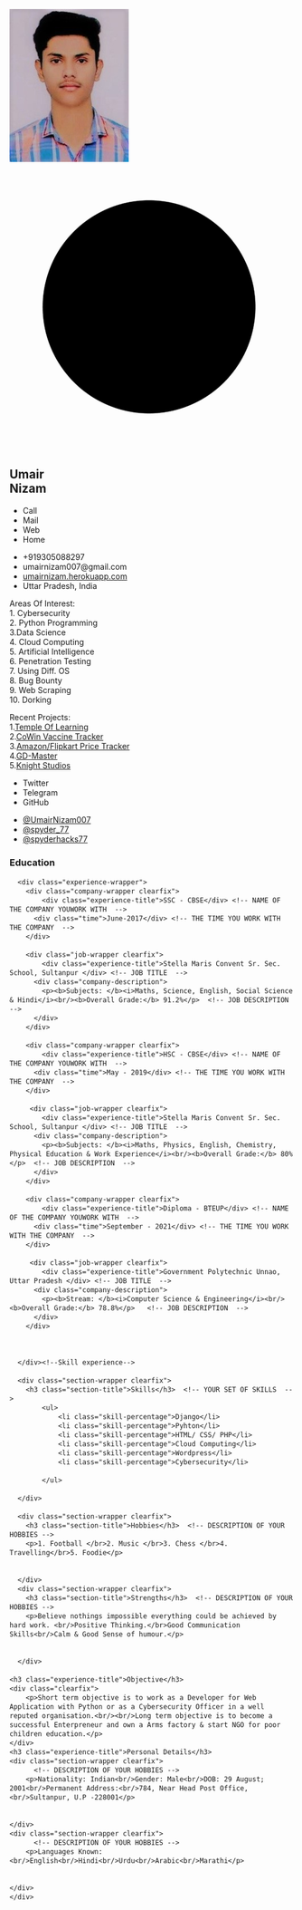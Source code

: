 <!DOCTYPE html>
<html lang="en" >
<head>
  <meta charset="UTF-8">
  <title>Umair Nizam - Resume</title>
 
  <meta name="viewport" content="width=device-width"><link rel="stylesheet" href="https://cdnjs.cloudflare.com/ajax/libs/meyer-reset/2.0/reset.min.css">
<link rel="stylesheet" href="./img/style.css">
<link href="./img/favicon.png" rel="icon">
<link href="./img/apple-touch-icon.png" rel="apple-touch-icon">

</head>
<body>
<!-- partial:index.partial.html -->
<meta name="viewport" content="width=device-width, initial-scale=1, maximum-scale=1">
<div class="resume-wrapper">
	<section class="profile section-padding">
		<div class="container">
			<div class="picture-resume-wrapper">
        <div class="picture-resume">
        <span><img src="https://s3.amazonaws.com/uifaces/faces/twitter/jsa/128.jpg" alt="" /><img src="./img/umairpic.jpg"/></span>
        <svg version="1.1" viewBox="0 0 350 350">
  
  <defs>
    <filter id="goo">
      <feGaussianBlur in="SourceGraphic" stdDeviation="8" result="blur" />
      <feColorMatrix in="blur" mode="matrix" values="1 0 0 0 0  0 1 0 0 0  0 0 1 0 0  0 0 0 21 -9" result="cm" />
    </filter>
  </defs>
  
  
<g filter="url(#goo)" >  
  
  <circle id="main_circle" class="st0" cx="171.5" cy="175.6" r="130"/>
  
  <circle id="circle" class="bubble0 st1" cx="171.5" cy="175.6" r="122.7"/>
  <circle id="circle" class="bubble1 st1" cx="171.5" cy="175.6" r="122.7"/>
  <circle id="circle" class="bubble2 st1" cx="171.5" cy="175.6" r="122.7"/>
  <circle id="circle" class="bubble3 st1" cx="171.5" cy="175.6" r="122.7"/>
  <circle id="circle" class="bubble4 st1" cx="171.5" cy="175.6" r="122.7"/>
  <circle id="circle" class="bubble5 st1" cx="171.5" cy="175.6" r="122.7"/>
  <circle id="circle" class="bubble6 st1" cx="171.5" cy="175.6" r="122.7"/>
  <circle id="circle" class="bubble7 st1" cx="171.5" cy="175.6" r="122.7"/>
  <circle id="circle" class="bubble8 st1" cx="171.5" cy="175.6" r="122.7"/>
  <circle id="circle" class="bubble9 st1" cx="171.5" cy="175.6" r="122.7"/>
  <circle id="circle" class="bubble10 st1" cx="171.5" cy="175.6" r="122.7"/>

</g>  
</svg>
      </div>
         <div class="clearfix"></div>
 </div>
      <div class="name-wrapper">
        <h1>Umair <br/>Nizam</h1><!-- YOUR NAME AND LAST NAME  -->
      </div>
      <div class="clearfix"></div>
      <div class="contact-info clearfix">
      	<ul class="list-titles">
      		<li>Call</li>
      		<li>Mail</li>
      		<li>Web</li>
      		<li>Home</li>
      	</ul>
        <ul class="list-content ">
        	<li>+919305088297</li> <!-- YOUR PHONE NUMBER  -->
        	<li>umairnizam007@gmail.com</li> <!-- YOUR EMAIL -->
        	<li><a href="https://umairnizam.herokuapp.com/">umairnizam.herokuapp.com</a></li> <!-- YOUR WEBSITE  -->
        	<li>Uttar Pradesh, India</li> <!-- YOUR STATE AND COUNTRY  -->
        </ul>
      </div>
      <div class="contact-presentation"> <!-- YOUR PRESENTATION RESUME  -->
      	<p><span class="bold">Areas Of Interest: </br></span>1. Cybersecurity</br>2. Python Programming</br>3.Data Science</br>4. Cloud Computing</br>5. Artificial Intelligence</br>6. Penetration Testing</br>7. Using Diff. OS</br>8. Bug Bounty</br>9. Web Scraping</br>10. Dorking</br> </p>
      </div>
	  <div class="contact-presentation"> <!-- YOUR PRESENTATION RESUME  -->
      	<p><span class="bold">Recent Projects: </br></span>1.<a href="https://templeoflearningacademy.wordpress.com/">Temple Of Learning</a> <br/>2.<a href="https://github.com/spyderhacks77/Invention">CoWin Vaccine Tracker</a><br/>3.<a href="https://github.com/spyderhacks77/Invention">Amazon/Flipkart Price Tracker</a><br/>4.<a href="https://gd-master.000webhostapp.com/">GD-Master</a><br/>5.<a href="https://knight-studios.herokuapp.com/">Knight Studios</a></p>
      </div>
      <div class="contact-social clearfix">
      	<ul class="list-titles">
      		<li>Twitter</li>
      		<li>Telegram</li>
      		<li>GitHub</li>
      	</ul>
        <ul class="list-content"> <!-- REMEMBER TO PUT THE URL ON THE HREF TAG  -->
      		<li><a href="https://twitter.com/UmairNizam007">@UmairNizam007</a></li> <!-- YOUR TWITTER USER  -->
      		<li><a href="https://t.me/spyder_77">@spyder_77</a></li> <!-- YOUR DRIBBBLE USER  -->
      		<li><a href="https://github.com/spyderhacks77">@spyderhacks77</a></li> <!-- YOUR BEHANCE USER  -->
      	</ul>
      </div>
		</div>
	</section>
  
  <section class="experience section-padding">
  	<div class="container">
  		<h3 class="experience-title">Education</h3>
      
      <div class="experience-wrapper">
      	<div class="company-wrapper clearfix">
      		<div class="experience-title">SSC - CBSE</div> <!-- NAME OF THE COMPANY YOUWORK WITH  -->
          <div class="time">June-2017</div> <!-- THE TIME YOU WORK WITH THE COMPANY  -->
      	</div>
        
        <div class="job-wrapper clearfix">
        	<div class="experience-title">Stella Maris Convent Sr. Sec. School, Sultanpur </div> <!-- JOB TITLE  -->
          <div class="company-description">
          	<p><b>Subjects: </b><i>Maths, Science, English, Social Science & Hindi</i><br/><b>Overall Grade:</b> 91.2%</p>  <!-- JOB DESCRIPTION  -->
          </div>
        </div>
        
        <div class="company-wrapper clearfix">
      		<div class="experience-title">HSC - CBSE</div> <!-- NAME OF THE COMPANY YOUWORK WITH  -->
          <div class="time">May - 2019</div> <!-- THE TIME YOU WORK WITH THE COMPANY  -->
      	</div>
        
         <div class="job-wrapper clearfix">
        	<div class="experience-title">Stella Maris Convent Sr. Sec. School, Sultanpur </div> <!-- JOB TITLE  -->
          <div class="company-description">
          	<p><b>Subjects: </b><i>Maths, Physics, English, Chemistry, Physical Education & Work Experience</i><br/><b>Overall Grade:</b> 80%</p>  <!-- JOB DESCRIPTION  -->
          </div>
        </div>
        
        <div class="company-wrapper clearfix">
      		<div class="experience-title">Diploma - BTEUP</div> <!-- NAME OF THE COMPANY YOUWORK WITH  -->
          <div class="time">September - 2021</div> <!-- THE TIME YOU WORK WITH THE COMPANY  -->
      	</div> 
        
         <div class="job-wrapper clearfix">
        	<div class="experience-title">Government Polytechnic Unnao, Uttar Pradesh </div> <!-- JOB TITLE  -->
          <div class="company-description">
          	<p><b>Stream: </b><i>Computer Science & Engineering</i><br/><b>Overall Grade:</b> 78.8%</p>   <!-- JOB DESCRIPTION  -->
          </div>
        </div>
		
	
        
      </div><!--Skill experience-->
      
      <div class="section-wrapper clearfix">
      	<h3 class="section-title">Skills</h3>  <!-- YOUR SET OF SKILLS  -->
        	<ul>
        		<li class="skill-percentage">Django</li>
        		<li class="skill-percentage">Pyhton</li>
        		<li class="skill-percentage">HTML/ CSS/ PHP</li>
        		<li class="skill-percentage">Cloud Computing</li>
        		<li class="skill-percentage">Wordpress</li>
        		<li class="skill-percentage">Cybersecurity</li>
            
        	</ul>
        
      </div>
      
      <div class="section-wrapper clearfix">
        <h3 class="section-title">Hobbies</h3>  <!-- DESCRIPTION OF YOUR HOBBIES -->
        <p>1. Football </br>2. Music </br>3. Chess </br>4. Travelling</br>5. Foodie</p>
        
         
      </div>
	  <div class="section-wrapper clearfix">
        <h3 class="section-title">Strengths</h3>  <!-- DESCRIPTION OF YOUR HOBBIES -->
        <p>Believe nothings impossible everything could be achieved by hard work. <br/>Positive Thinking.</br>Good Communication Skills<br/>Calm & Good Sense of humour.</p>
        
        
      </div>
	  
	<h3 class="experience-title">Objective</h3>
	<div class="clearfix">
        <p>Short term objective is to work as a Developer for Web Application with Python or as a Cybersecurity Officer in a well reputed organisation.<br/><br/>Long term objective is to become a successful Enterpreneur and own a Arms factory & start NGO for poor children education.</p>
    </div>
    <h3 class="experience-title">Personal Details</h3>
	<div class="section-wrapper clearfix">
          <!-- DESCRIPTION OF YOUR HOBBIES -->
        <p>Nationality: Indian<br/>Gender: Male<br/>DOB: 29 August; 2001<br/>Permanent Address:<br/>784, Near Head Post Office,<br/>Sultanpur, U.P -228001</p>
        
         
    </div>
	<div class="section-wrapper clearfix">
          <!-- DESCRIPTION OF YOUR HOBBIES -->
        <p>Languages Known: <br/>English<br/>Hindi<br/>Urdu<br/>Arabic<br/>Marathi</p>
        
         
    </div>
  	</div>
  </section>
  
  <div class="clearfix"></div>
</div>
<!-- partial -->
  <script src='https://cdnjs.cloudflare.com/ajax/libs/gsap/1.18.0/TweenMax.min.js'></script><script  src="./img/script.js"></script>

</body>
</html>
